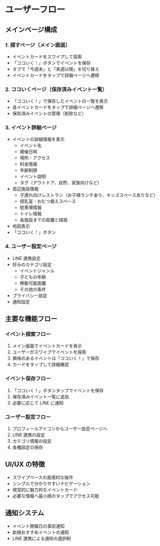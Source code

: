 # ユーザーフロー

## メインページ構成

### 1. 探すページ（メイン画面）

- イベントカードをスワイプして探索
- 「ココいく！」ボタンでイベントを保存
- タブで「今週末」と「来週以降」を切り替え
- イベントカードをタップで詳細ページへ遷移

### 2. ココいくページ（保存済みイベント一覧）

- 「ココいく！」で保存したイベントの一覧を表示
- 各イベントカードをタップで詳細ページへ遷移
- 保存済みイベントの管理（削除など）

### 3. イベント詳細ページ

- イベントの詳細情報を表示
  - イベント名
  - 開催日時
  - 場所・アクセス
  - 料金情報
  - 年齢制限
  - イベント説明
  - タグ（アウトドア、自然、家族向けなど）
- 周辺施設情報
  - 子連れ向けレストラン（お子様ランチあり、キッズスペースありなど）
  - 授乳室・おむつ替えスペース
  - 駐車場情報
  - トイレ情報
  - 各施設までの距離と経路
- 地図表示
- 「ココいく！」ボタン

### 4. ユーザー設定ページ

- LINE 連携設定
- 好みのカテゴリ設定
  - イベントジャンル
  - 子どもの年齢
  - 移動可能距離
  - その他の条件
- プライバシー設定
- 通知設定

## 主要な機能フロー

### イベント探索フロー

1. メイン画面でイベントカードを表示
2. ユーザーがスワイプでイベントを探索
3. 興味のあるイベントは「ココいく！」で保存
4. カードをタップして詳細確認

### イベント保存フロー

1. 「ココいく！」ボタンタップでイベントを保存
2. 保存済みイベント一覧に追加
3. 必要に応じて LINE に通知

### ユーザー設定フロー

1. プロフィールアイコンからユーザー設定ページへ
2. LINE 連携の設定
3. カテゴリ情報の設定
4. 各種設定の保存

## UI/UX の特徴

- スワイプベースの直感的な操作
- シンプルで分かりやすいナビゲーション
- 視覚的に魅力的なイベントカード
- 必要な情報へ最小限のタップでアクセス可能

## 通知システム

- イベント開催日の事前通知
- 新規おすすめイベントの通知
- LINE 連携による通知の選択制
